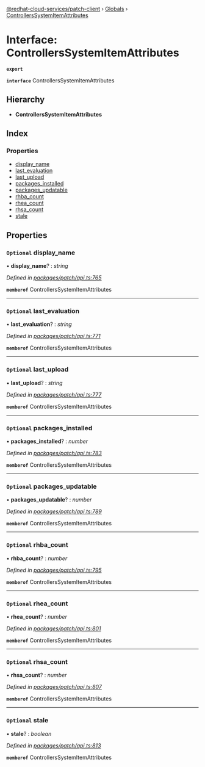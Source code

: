 [@redhat-cloud-services/patch-client](../README.md) › [Globals](../globals.md) › [ControllersSystemItemAttributes](controllerssystemitemattributes.md)

# Interface: ControllersSystemItemAttributes

**`export`** 

**`interface`** ControllersSystemItemAttributes

## Hierarchy

* **ControllersSystemItemAttributes**

## Index

### Properties

* [display_name](controllerssystemitemattributes.md#optional-display_name)
* [last_evaluation](controllerssystemitemattributes.md#optional-last_evaluation)
* [last_upload](controllerssystemitemattributes.md#optional-last_upload)
* [packages_installed](controllerssystemitemattributes.md#optional-packages_installed)
* [packages_updatable](controllerssystemitemattributes.md#optional-packages_updatable)
* [rhba_count](controllerssystemitemattributes.md#optional-rhba_count)
* [rhea_count](controllerssystemitemattributes.md#optional-rhea_count)
* [rhsa_count](controllerssystemitemattributes.md#optional-rhsa_count)
* [stale](controllerssystemitemattributes.md#optional-stale)

## Properties

### `Optional` display_name

• **display_name**? : *string*

*Defined in [packages/patch/api.ts:765](https://github.com/RedHatInsights/javascript-clients/blob/fff47de/packages/patch/api.ts#L765)*

**`memberof`** ControllersSystemItemAttributes

___

### `Optional` last_evaluation

• **last_evaluation**? : *string*

*Defined in [packages/patch/api.ts:771](https://github.com/RedHatInsights/javascript-clients/blob/fff47de/packages/patch/api.ts#L771)*

**`memberof`** ControllersSystemItemAttributes

___

### `Optional` last_upload

• **last_upload**? : *string*

*Defined in [packages/patch/api.ts:777](https://github.com/RedHatInsights/javascript-clients/blob/fff47de/packages/patch/api.ts#L777)*

**`memberof`** ControllersSystemItemAttributes

___

### `Optional` packages_installed

• **packages_installed**? : *number*

*Defined in [packages/patch/api.ts:783](https://github.com/RedHatInsights/javascript-clients/blob/fff47de/packages/patch/api.ts#L783)*

**`memberof`** ControllersSystemItemAttributes

___

### `Optional` packages_updatable

• **packages_updatable**? : *number*

*Defined in [packages/patch/api.ts:789](https://github.com/RedHatInsights/javascript-clients/blob/fff47de/packages/patch/api.ts#L789)*

**`memberof`** ControllersSystemItemAttributes

___

### `Optional` rhba_count

• **rhba_count**? : *number*

*Defined in [packages/patch/api.ts:795](https://github.com/RedHatInsights/javascript-clients/blob/fff47de/packages/patch/api.ts#L795)*

**`memberof`** ControllersSystemItemAttributes

___

### `Optional` rhea_count

• **rhea_count**? : *number*

*Defined in [packages/patch/api.ts:801](https://github.com/RedHatInsights/javascript-clients/blob/fff47de/packages/patch/api.ts#L801)*

**`memberof`** ControllersSystemItemAttributes

___

### `Optional` rhsa_count

• **rhsa_count**? : *number*

*Defined in [packages/patch/api.ts:807](https://github.com/RedHatInsights/javascript-clients/blob/fff47de/packages/patch/api.ts#L807)*

**`memberof`** ControllersSystemItemAttributes

___

### `Optional` stale

• **stale**? : *boolean*

*Defined in [packages/patch/api.ts:813](https://github.com/RedHatInsights/javascript-clients/blob/fff47de/packages/patch/api.ts#L813)*

**`memberof`** ControllersSystemItemAttributes
